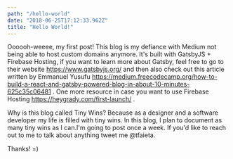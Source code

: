```yaml
---
path: "/hello-world"
date: "2018-06-25T17:12:33.962Z"
title: "Hello World!"
---
```

Oooooh-weeee, my first post! This blog is my defiance with Medium not being able to host custom domains anymore. It's built with GatsbyJS + Firebase Hosting, if you want to learn more about Gatsby, feel free to go to their website https://www.gatsbyjs.org/ and then also check out this article written by Emmanuel Yusufu https://medium.freecodecamp.org/how-to-build-a-react-and-gatsby-powered-blog-in-about-10-minutes-625c35c06481 . One more resource in case you want to use Firebase Hosting https://heygrady.com/first-launch/ .

Why is this blog called Tiny Wins? Because as a designer and a software developer my life is filled with tiny wins. In this blog, I plan to document as many tiny wins as I can.I'm going to post once a week. If you'd like to reach out to me to talk about anything tweet me @tfaieta. 

Thanks! =)
